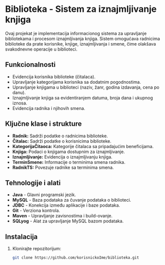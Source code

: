 # Biblioteka - Sistem za iznajmljivanje knjiga

Ovaj projekat je implementacija informacionog sistema za upravljanje bibliotekama i procesom iznajmljivanja knjiga. Sistem omogućava radnicima biblioteke da prate korisnike, knjige, iznajmljivanja i smene, čime olakšava svakodnevne operacije u biblioteci.

## Funkcionalnosti

- Evidencija korisnika biblioteke (čitalaca).
- Upravljanje kategorijama korisnika sa dodatnim pogodnostima.
- Upravljanje knjigama u biblioteci (naziv, žanr, godina izdavanja, cena po danu).
- Iznajmljivanje knjiga sa evidentiranjem datuma, broja dana i ukupnog iznosa.
- Evidencija radnika i njihovih smena.

## Ključne klase i strukture

- **Radnik:** Sadrži podatke o radnicima biblioteke.
- **Čitalac:** Sadrži podatke o korisnicima biblioteke.
- **KategorijaČitaoca:** Kategorije čitalaca sa pripadajućim beneficijama.
- **Knjiga:** Podaci o knjigama dostupnim za iznajmljivanje.
- **Iznajmljivanje:** Evidencija o iznajmljivanju knjiga.
- **TerminSmene:** Informacije o terminima smena radnika.
- **RadnikTS:** Povezuje radnike sa terminima smena.

## Tehnologije i alati

- **Java** - Glavni programski jezik.
- **MySQL** - Baza podataka za čuvanje podataka o biblioteci.
- **JDBC** - Konekcija između aplikacije i baze podataka.
- **Git** - Verziona kontrola.
- **Maven** - Upravljanje zavisnostima i build-ovanje.
- **SQLyog** - Alat za upravljanje MySQL bazom podataka.

## Instalacija

1. Klonirajte repozitorijum:
   ```bash
   git clone https://github.com/korisnickoIme/biblioteka.git
   ```

